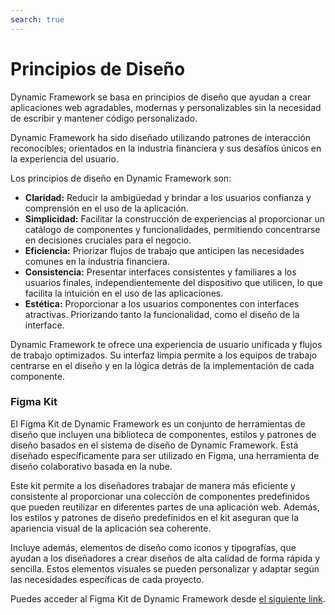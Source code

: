 ```yaml
---
search: true
---
```


# Principios de Diseño

Dynamic Framework se basa en principios de diseño que ayudan a crear aplicaciones web agradables, modernas y personalizables sin la necesidad de escribir y mantener código personalizado.

Dynamic Framework ha sido diseñado utilizando patrones de interacción reconocibles; orientados en la industria financiera y sus desafíos únicos en la experiencia del usuario.

Los principios de diseño en Dynamic Framework son:
- **Claridad:** Reducir la ambigüedad y brindar a los usuarios confianza y comprensión en el uso de la aplicación.
- **Simplicidad:** Facilitar la construcción de experiencias al proporcionar un catálogo de componentes y funcionalidades, permitiendo concentrarse en decisiones cruciales para el negocio.
- **Eficiencia:** Priorizar flujos de trabajo que anticipen las necesidades comunes en la industria financiera.
- **Consistencia:** Presentar interfaces consistentes y familiares a los usuarios finales, independientemente del dispositivo que utilicen, lo que facilita la intuición en el uso de las aplicaciones.
- **Estética:** Proporcionar a los usuarios componentes con interfaces atractivas. Priorizando tanto la funcionalidad, como el diseño de la interface.

Dynamic Framework te ofrece una experiencia de usuario unificada y flujos de trabajo optimizados. Su interfaz limpia permite a los equipos de trabajo centrarse en el diseño y en la lógica detrás de la implementación de cada componente.


### Figma Kit
El Figma Kit de Dynamic Framework es un conjunto de herramientas de diseño que incluyen una biblioteca de componentes, estilos y patrones de diseño basados en el sistema de diseño de Dynamic Framework. Está diseñado específicamente para ser utilizado en Figma, una herramienta de diseño colaborativo basada en la nube.

Este kit permite a los diseñadores trabajar de manera más eficiente y consistente al proporcionar una colección de componentes predefinidos que pueden reutilizar en diferentes partes de una aplicación web. Además, los estilos y patrones de diseño predefinidos en el kit aseguran que la apariencia visual de la aplicación sea coherente.

Incluye además, elementos de diseño como iconos y tipografías, que ayudan a los diseñadores a crear diseños de alta calidad de forma rápida y sencilla. Estos elementos visuales se pueden personalizar y adaptar según las necesidades específicas de cada proyecto.


Puedes acceder al Figma Kit de Dynamic Framework desde [el siguiente link](https://www.figma.com/community/file/1274095451173638903).
